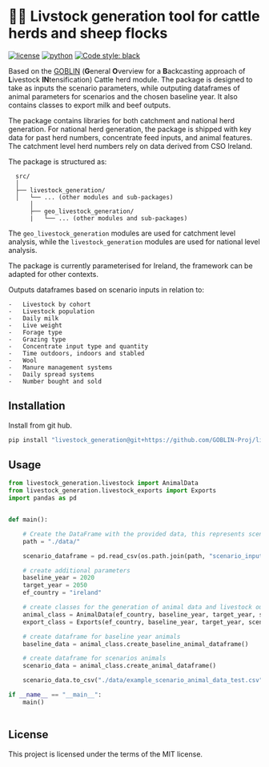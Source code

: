 # 🐄🐏 Livstock generation tool for cattle herds and sheep flocks
[![license](https://img.shields.io/badge/License-MIT%203.0-red)](https://github.com/GOBLIN-Proj/livestock_generation/blob/0.1.0/LICENSE)
[![python](https://img.shields.io/badge/python-3.9-blue?logo=python&logoColor=white)](https://github.com/GOBLIN-Proj/livestock_generation)
[![Code style: black](https://img.shields.io/badge/code%20style-black-000000.svg)](https://github.com/psf/black)


 Based on the [GOBLIN](https://gmd.copernicus.org/articles/15/2239/2022/) (**G**eneral **O**verview for a **B**ackcasting approach of **L**ivestock **IN**tensification) Cattle herd module. The package is designed to take as inputs the scenario parameters, while outputing dataframes of animal parameters for scenarios and the chosen baseline year. It also contains classes to export milk and beef outputs. 

 The package contains libraries for both catchment and national herd generation. For national herd generation, the package is shipped with key data for past herd numbers, concentrate feed inputs, and animal features. The catchment level herd numbers rely on data derived from CSO Ireland. 

 The package is structured as: 

  ```
    src/
    │
    ├── livestock_generation/
    │   └── ... (other modules and sub-packages)
        │
        ├── geo_livestock_generation/
        |   └── ... (other modules and sub-packages)

 ```
 
The ```geo_livestock_generation``` modules are used for catchment level analysis, while the ```livestock_generation``` modules are used for national 
level analysis. 

The package is currently parameterised for Ireland, the framework can be adapted for other contexts.

Outputs dataframes based on scenario inputs in relation to:

    -   Livestock by cohort
    -   Livestock population
    -   Daily milk
    -   Live weight
    -   Forage type
    -   Grazing type
    -   Concentrate input type and quantity
    -   Time outdoors, indoors and stabled
    -   Wool
    -   Manure management systems
    -   Daily spread systems
    -   Number bought and sold


## Installation

Install from git hub. 

```bash
pip install "livestock_generation@git+https://github.com/GOBLIN-Proj/livestock_generation.git@main" 

```

## Usage
```python
from livestock_generation.livestock import AnimalData
from livestock_generation.livestock_exports import Exports
import pandas as pd


def main():

    # Create the DataFrame with the provided data, this represents scenario inputs
    path = "./data/"

    scenario_dataframe = pd.read_csv(os.path.join(path, "scenario_input_dataframe.csv"))

    # create additional parameters
    baseline_year = 2020
    target_year = 2050
    ef_country = "ireland"

    # create classes for the generation of animal data and livestock ouput data
    animal_class = AnimalData(ef_country, baseline_year, target_year, scenario_dataframe)
    export_class = Exports(ef_country, baseline_year, target_year, scenario_dataframe)

    # create dataframe for baseline year animals
    baseline_data = animal_class.create_baseline_animal_dataframe()

    # create dataframe for scenarios animals
    scenario_data = animal_class.create_animal_dataframe()

    scenario_data.to_csv("./data/example_scenario_animal_data_test.csv")

if __name__ == "__main__":
    main()
    
```
## License
This project is licensed under the terms of the MIT license.
